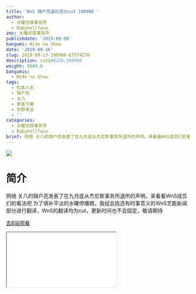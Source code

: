 ```yaml
---
title: 'WnS 锦户亮退社部分cut 190908 '
author:
  - 水曜侦探事务所
  - Babyhellface
zmz: 水曜侦探事务所
publishdate: '2019-09-08'
bangumi: Wide na Show
date: '2019-09-16'
slug: 2019-09-13-190908-67574276
description: cut&#8226;190908
weight: 9084.0
bangumis:
  - Wide na Show
tags:
  - 松本人志
  - 锦户亮
  - 关八
  - 笨蛋节奏
  - 东野幸治
  - ''
categories:
  - 水曜侦探事务所
  - Babyhellface
brief: 网络 关八的锦户亮发表了在九月底从杰尼斯事务所退所的声明，来看看WnS成员们的看法吧 为了填补平淡的水曜停播期，我组会挑选有时事意义的WnS艺能新闻部分进行翻译，WnS的翻译均为cut，更新时间也不会固定，敬请期待
---
```

![](https://raw.githubusercontent.com/tcgriffith/owaraisite/master/static/tmpimg/70e1450683b439b32a5b2927e7d14df09b9160bf.jpg.480.jpg)
# 简介  
网络
关八的锦户亮发表了在九月底从杰尼斯事务所退所的声明，来看看WnS成员们的看法吧
为了填补平淡的水曜停播期，我组会挑选有时事意义的WnS艺能新闻部分进行翻译，WnS的翻译均为cut，更新时间也不会固定，敬请期待  

[去B站观看](https://www.bilibili.com/video/av67574276/)
<div class ="resp-container"><iframe class="testiframe" src="//player.bilibili.com/player.html?aid=67574276"", scrolling="no", allowfullscreen="true" > </iframe></div> 
